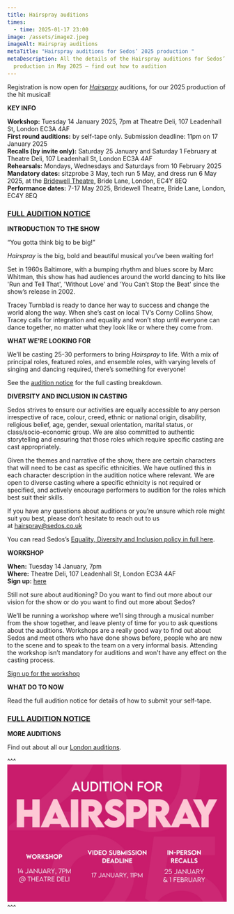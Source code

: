 ```yaml
---
title: Hairspray auditions
times:
  - time: 2025-01-17 23:00
image: /assets/image2.jpeg
imageAlt: Hairspray auditions
metaTitle: "Hairspray auditions for Sedos’ 2025 production "
metaDescription: All the details of the Hairspray auditions for Sedos’
  production in May 2025 – find out how to audition
---
```

Registration is now open for *[Hairspray](https://www.sedos.co.uk/shows/2025-hairspray-the-broadway-musical)* auditions, for our 2025 production of the hit musical!

**KEY INFO**

**Workshop:** Tuesday 14 January 2025, 7pm at Theatre Deli, 107 Leadenhall St, London EC3A 4AF\
**First round auditions:** by self-tape only. Submission deadline: 11pm on 17 January 2025\
**Recalls (by invite only):** Saturday 25 January and Saturday 1 February at Theatre Deli, 107 Leadenhall St, London EC3A 4AF\
**Rehearsals:** Mondays, Wednesdays and Saturdays from 10 February 2025\
**Mandatory dates:** sitzprobe 3 May, tech run 5 May, and dress run 6 May 2025, at the [Bridewell Theatre,](https://www.sedos.co.uk/venues/bridewell) Bride Lane, London, EC4Y 8EQ\
**Performance dates:** 7-17 May 2025, Bridewell Theatre, Bride Lane, London, EC4Y 8EQ

### **[FULL AUDITION NOTICE](https://drive.google.com/drive/folders/1aHu2QhRjtSrqWYDMnF0F7l_35PmIk6Z-)**

**INTRODUCTION TO THE SHOW**

“You gotta think big to be big!”

*Hairspray* is the big, bold and beautiful musical you’ve been waiting for!

Set in 1960s Baltimore, with a bumping rhythm and blues score by Marc Whitman, this show has had audiences around the world dancing to hits like 'Run and Tell That', 'Without Love' and 'You Can’t Stop the Beat' since the show’s release in 2002.

Tracey Turnblad is ready to dance her way to success and change the world along the way. When she’s cast on local TV’s Corny Collins Show, Tracey calls for integration and equality and won’t stop until everyone can dance together, no matter what they look like or where they come from.

**WHAT WE'RE LOOKING FOR**

We’ll be casting 25-30 performers to bring *Hairspray* to life. With a mix of principal roles, featured roles, and ensemble roles, with varying levels of singing and dancing required, there’s something for everyone!

See the [audition notice](https://drive.google.com/drive/folders/1aHu2QhRjtSrqWYDMnF0F7l_35PmIk6Z-) for the full casting breakdown.

**DIVERSITY AND INCLUSION IN CASTING**

Sedos strives to ensure our activities are equally accessible to any person irrespective of race, colour, creed, ethnic or national origin, disability, religious belief, age, gender, sexual orientation, marital status, or class/socio-economic group. We are also committed to authentic storytelling and ensuring that those roles which require specific casting are cast appropriately.

Given the themes and narrative of the show, there are certain characters that will need to be cast as specific ethnicities. We have outlined this in each character description in the audition notice where relevant. We are open to diverse casting where a specific ethnicity is not required or specified, and actively encourage performers to audition for the roles which best suit their skills.

If you have any questions about auditions or you’re unsure which role might suit you best, please don’t hesitate to reach out to us at [hairspray@sedos.co.uk](mailto:hairspray@sedos.co.uk)

You can read Sedos’s [Equality, Diversity and Inclusion policy in full here](https://www.sedos.co.uk/assets/policies/2023-12-edi-policy.pdf).

**WORKSHOP** 

**When:** Tuesday 14 January, 7pm\
**Where:** Theatre Deli, 107 Leadenhall St, London EC3A 4AF \
**Sign up:** [here](https://membership.sedos.co.uk/signup/134)

Still not sure about auditioning? Do you want to find out more about our vision for the show or do you want to find out more about Sedos?

We’ll be running a workshop where we’ll sing through a musical number from the show together, and leave plenty of time for you to ask questions about the auditions. Workshops are a really good way to find out about Sedos and meet others who have done shows before, people who are new to the scene and to speak to the team on a very informal basis. Attending the workshop isn’t mandatory for auditions and won't have any effect on the casting process.

[Sign up for the workshop](https://membership.sedos.co.uk/signup/134)

**WHAT DO TO NOW**

Read the full audition notice for details of how to submit your self-tape.

### **[FULL AUDITION NOTICE](https://drive.google.com/drive/folders/1aHu2QhRjtSrqWYDMnF0F7l_35PmIk6Z-)**

**MORE AUDITIONS**

Find out about all our [London auditions](https://www.sedos.co.uk/get-involved).

^^^
![Hairspray auditions](/assets/image0-3.jpeg)
^^^
